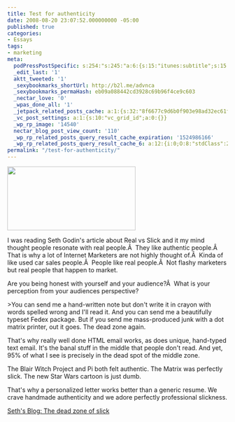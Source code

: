 ```yaml
---
title: Test for authenticity
date: 2008-08-20 23:07:52.000000000 -05:00
published: true
categories:
- Essays
tags:
- marketing
meta:
  podPressPostSpecific: s:254:"s:245:"a:6:{s:15:"itunes:subtitle";s:15:"##PostExcerpt##";s:14:"itunes:summary";s:15:"##PostExcerpt##";s:15:"itunes:keywords";s:17:"##WordPressCats##";s:13:"itunes:author";s:10:"##Global##";s:15:"itunes:explicit";s:2:"No";s:12:"itunes:block";s:2:"No";}";";
  _edit_last: '1'
  aktt_tweeted: '1'
  _sexybookmarks_shortUrl: http://b2l.me/advnca
  _sexybookmarks_permaHash: eb09a088442cd3928c69b96f4ce9c603
  _nectar_love: '0'
  _wpas_done_all: '1'
  _jetpack_related_posts_cache: a:1:{s:32:"8f6677c9d6b0f903e98ad32ec61f8deb";a:2:{s:7:"expires";i:1490177115;s:7:"payload";a:3:{i:0;a:1:{s:2:"id";i:968;}i:1;a:1:{s:2:"id";i:1278;}i:2;a:1:{s:2:"id";i:4935;}}}}
  _vc_post_settings: a:1:{s:10:"vc_grid_id";a:0:{}}
  _wp_rp_image: '14540'
  nectar_blog_post_view_count: '110'
  _wp_rp_related_posts_query_result_cache_expiration: '1524986166'
  _wp_rp_related_posts_query_result_cache_6: a:12:{i:0;O:8:"stdClass":2:{s:7:"post_id";s:4:"1297";s:5:"score";s:17:"57.51418014432718";}i:1;O:8:"stdClass":2:{s:7:"post_id";s:3:"311";s:5:"score";s:16:"46.1994012741542";}i:2;O:8:"stdClass":2:{s:7:"post_id";s:4:"1778";s:5:"score";s:17:"42.16959523306129";}i:3;O:8:"stdClass":2:{s:7:"post_id";s:4:"1133";s:5:"score";s:17:"41.80495211944824";}i:4;O:8:"stdClass":2:{s:7:"post_id";s:4:"1157";s:5:"score";s:18:"39.972370655725065";}i:5;O:8:"stdClass":2:{s:7:"post_id";s:3:"836";s:5:"score";s:17:"39.19742756965783";}i:6;O:8:"stdClass":2:{s:7:"post_id";s:4:"1811";s:5:"score";s:16:"36.6355598786946";}i:7;O:8:"stdClass":2:{s:7:"post_id";s:4:"1540";s:5:"score";s:16:"36.6355598786946";}i:8;O:8:"stdClass":2:{s:7:"post_id";s:3:"731";s:5:"score";s:16:"36.6355598786946";}i:9;O:8:"stdClass":2:{s:7:"post_id";s:4:"4500";s:5:"score";s:17:"34.80297841497143";}i:10;O:8:"stdClass":2:{s:7:"post_id";s:4:"4935";s:5:"score";s:17:"34.43833530135838";}i:11;O:8:"stdClass":2:{s:7:"post_id";s:4:"4873";s:5:"score";s:17:"34.43833530135838";}}
permalink: "/test-for-authenticity/"
---
```

<p><img class="alignright" src="{{ site.baseurl }}/posts/2008/08/twohumps2.png" alt="" width="293" height="146" /></p>
<p>I was reading Seth Godin's article about Real vs Slick and it my mind thought people resonate with real people.Â  They like authentic people.Â  That is why a lot of Internet Marketers are not highly thought of.Â  Kinda of like used car sales people.Â  People like real people.Â  Not flashy marketers but real people that happen to market.</p>
<p>Are you being honest with yourself and your audience?Â  What is your perception from your audiences perspective?</p>
>You can send me a hand-written note but don't write it in crayon with words spelled wrong and I'll read it. And you can send me a beautifully typeset Fedex package. But if you send me mass-produced junk with a dot matrix printer, out it goes. The dead zone again.</p>
<p>That's why really well done HTML email works, as does unique, hand-typed text email. It's the banal stuff in the middle that people don't read. And yet, 95% of what I see is precisely in the dead spot of the middle zone.</p>
<p>The Blair Witch Project and Pi both felt authentic. The Matrix was perfectly slick. The new Star Wars cartoon is just dumb.</p>
<p>That's why a personalized letter works better than a generic resume. We crave handmade authenticity and we adore perfectly professional slickness.</p></blockquote>
<p><a href="http://sethgodin.typepad.com/seths_blog/2008/08/the-dead-zone-o.html" rel="nofollow">Seth's Blog: The dead zone of slick</a></p>
